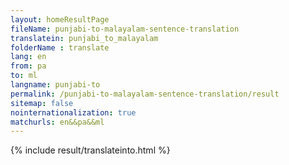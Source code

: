```yaml
---
layout: homeResultPage
fileName: punjabi-to-malayalam-sentence-translation
translatein: punjabi_to_malayalam
folderName : translate
lang: en
from: pa
to: ml
langname: punjabi-to
permalink: /punjabi-to-malayalam-sentence-translation/result
sitemap: false
nointernationalization: true
matchurls: en&&pa&&ml
---
```

{% include result/translateinto.html %}

<script src="/js/result/translation.js" data-foldername="{{page.folderName}}" data-lang="{{page.lang}}"></script>
